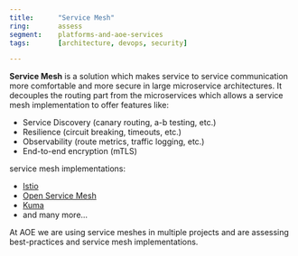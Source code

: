 ```yaml
---
title:      "Service Mesh"
ring:       assess
segment:    platforms-and-aoe-services
tags:       [architecture, devops, security]

---
```

**Service Mesh** is a solution which makes service to service communication more comfortable and more secure in large microservice architectures.
It decouples the routing part from the microservices which allows a service mesh implementation to offer features like:
- Service Discovery (canary routing, a-b testing, etc.)
- Resilience (circuit breaking, timeouts, etc.)
- Observability (route metrics, traffic logging, etc.)
- End-to-end encryption (mTLS)

service mesh implementations:
- [Istio](https://istio.io/)
- [Open Service Mesh](https://openservicemesh.io/)
- [Kuma](https://kuma.io/)
- and many more...

At AOE we are using service meshes in multiple projects and are assessing best-practices and service mesh implementations.
